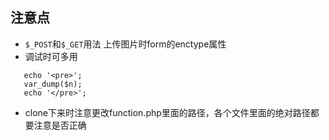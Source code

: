 ## 注意点
- `$_POST`和`$_GET`用法
上传图片时form的enctype属性
- 调试时可多用
 ```
    echo '<pre>';
    var_dump($n);
    echo '</pre>';
 ```
- clone下来时注意更改function.php里面的路径，各个文件里面的绝对路径都要注意是否正确
